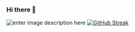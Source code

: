 ### Hi there 👋

<!--
**sanjanakakad/sanjanakakad** is a ✨ _special_ ✨ repository because its `README.md` (this file) appears on your GitHub profile.

Here are some ideas to get you started:

- 🔭 I’m currently working on ...
- 🌱 I’m currently learning ...
- 👯 I’m looking to collaborate on ...
- 🤔 I’m looking for help with ...
- 💬 Ask me about ...
- 📫 How to reach me: ...
- 😄 Pronouns: ...
- ⚡ Fun fact: ...
-->

![enter image description here](https://github-readme-stats.vercel.app/api?username=sanjanakakad&&show_icons=true&title_color=ffffff&icon_color=bb2acf&text_color=daf7dc&bg_color=151515)
[![GitHub Streak](https://github-readme-streak-stats.herokuapp.com/?user=sanjanakakad&theme=dark)](https://git.io/streak-stats)
  
  
 
 
 
  
 
 
 
  
 
   
 
